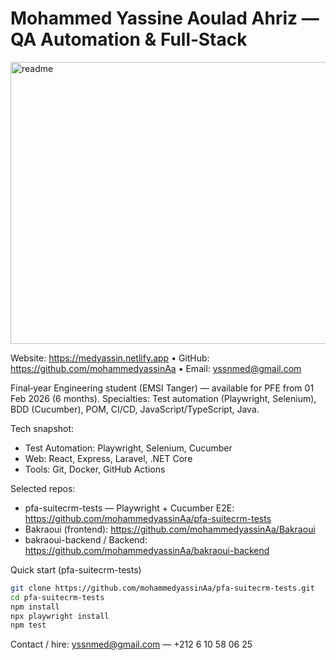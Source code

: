 # Mohammed Yassine Aoulad Ahriz — QA Automation & Full‑Stack
<img width="1196" height="451" alt="readme" src="https://github.com/user-attachments/assets/f1cd1208-8504-42db-9c97-fdf9833a34f7" />

Website: https://medyassin.netlify.app • GitHub: https://github.com/mohammedyassinAa • Email: yssnmed@gmail.com

Final‑year Engineering student (EMSI Tanger) — available for PFE from 01 Feb 2026 (6 months). Specialties: Test automation (Playwright, Selenium), BDD (Cucumber), POM, CI/CD, JavaScript/TypeScript, Java.

Tech snapshot:
- Test Automation: Playwright, Selenium, Cucumber
- Web: React, Express, Laravel, .NET Core
- Tools: Git, Docker, GitHub Actions

Selected repos:
- pfa-suitecrm-tests — Playwright + Cucumber E2E: https://github.com/mohammedyassinAa/pfa-suitecrm-tests
- Bakraoui (frontend): https://github.com/mohammedyassinAa/Bakraoui
- bakraoui-backend / Backend: https://github.com/mohammedyassinAa/bakraoui-backend

Quick start (pfa-suitecrm-tests)
```bash
git clone https://github.com/mohammedyassinAa/pfa-suitecrm-tests.git
cd pfa-suitecrm-tests
npm install
npx playwright install
npm test
```

Contact / hire: yssnmed@gmail.com — +212 6 10 58 06 25
